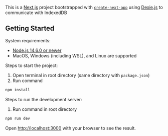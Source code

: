 This is a [Next.js](https://nextjs.org/) project bootstrapped with [`create-next-app`](https://github.com/vercel/next.js/tree/canary/packages/create-next-app) using [Dexie.js](https://dexie.org/) to communicate with IndexedDB

## Getting Started

System requirements:

-   [Node.js 14.6.0 or newer](https://nodejs.org/en/download)
-   MacOS, Windows (including WSL), and Linux are supported

Steps to start the project:

1. Open terminal in root directory (same directory with `package.json`)
2. Run command

```bash
npm install
```

Steps to run the development server:

1. Run command in root directory

```bash
npm run dev
```

Open [http://localhost:3000](http://localhost:3000) with your browser to see the result.
